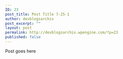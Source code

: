 ```yaml
---
ID: 23
post_title: Post Title 7-25-1
author: devblogsarchiv
post_excerpt: ""
layout: post
permalink: http://devblogsarchiv.wpengine.com/?p=23
published: false
---
```

Post goes here